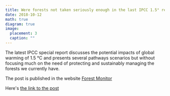 ```yaml
---
title: Were forests not taken seriously enough in the last IPCC 1.5° report?
date: 2018-10-12
math: true
diagram: true
image:
  placement: 3
  caption: ""
---
```


The latest IPCC special report discusses the potential impacts of global warming of 1.5 °C and presents several pathways scenarios but without focusing much on the need of protecting and sustainably managing the forests we currently have. 

The post is published in the website [Forest Monitor](http://www.forest-monitor.com/en/) 

Here's [the link to the post](http://www.forest-monitor.com/en/forests-ipcc-report/)

